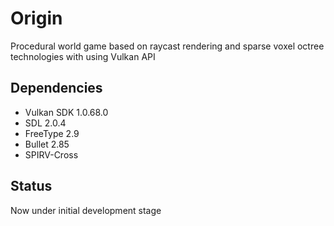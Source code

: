 # Origin
Procedural world game based on raycast rendering and sparse voxel octree technologies with using Vulkan API

## Dependencies
- Vulkan SDK 1.0.68.0
- SDL 2.0.4
- FreeType 2.9
- Bullet 2.85
- SPIRV-Cross

## Status
Now under initial development stage
